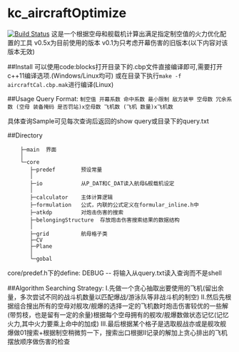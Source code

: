 kc_aircraftOptimize
===================
[![Build Status](https://travis-ci.org/cnrpman/kc_aircraftOptimize.svg?branch=master)](https://travis-ci.org/cnrpman/kc_aircraftOptimize)
这是一个根据空母和舰载机计算出满足指定制空值的火力优化配置的工具
v0.5x为目前使用的版本
v0.1为只考虑开幕伤害的旧版本(以下内容对该版本无效)

##Install
可以使用code:blocks打开目录下的.cbp文件直接编译即可,需要打开c++11编译选项.(Windows/Linux均可)
或在目录下执行`make -f aircraftCal.cbp.mak`进行编译(Linux)

##Usage
Query Format:
`制空值 开幕系数 命中系数 最小限制 敌方装甲 空母数 冗余系数 (空母 装备掩码 是否罚站)x空母数 飞机数 (飞机 数量)x飞机数`

具体查询Sample可见每次查询后返回的show query或目录下的query.txt

##Directory

        ├─main  界面
        │
        └─core
           ├─predef        预设常量
           │
           ├─io            从P_DAT和C_DAT读入航母&舰载机设定
           │
           ├─calculator    主体计算逻辑
           ├─formulation   公式，内联的公式定义在formular_inline.h中
           ├─atkdp         对炮击伤害的搜索
           ├─belongingStructure  存放炮击伤害搜索结果的数据结构
           │
           ├─grid          航母格子类
           ├─CV
           ├─Plane
           │
           └─gobal

core/predef.h下的define:
DEBUG -- 将输入从query.txt读入查询而不是shell

##Algorithm
Searching Strategy:
I.先做一个贪心抽取出要使用的飞机(留出余量，多次尝试不同的战斗机数量以匹配爆战/游泳队等非战斗机的制空)
II.然后先根据组合搜出所有的空母对舰攻/舰爆的选择一定的飞机数时炮击伤害较优的一些解(带剪枝，也是留有一定的余量)根据每个空母拥有的舰攻/舰爆数做状态记忆(记忆火力,其中火力要乘上命中的加成)
III.最后根据某个格子是选取舰战亦或是舰攻舰爆做01搜索+根据制空稍微剪一下，搜索出口根据II记录的解加上贪心排出的飞机摆放顺序做伤害的检查
